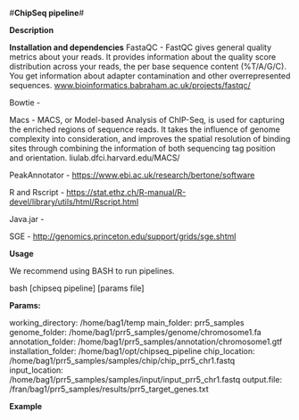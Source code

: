 #**ChipSeq pipeline**#

**Description**

**Installation and dependencies**
FastaQC - FastQC gives general quality metrics about your reads. It provides information about the quality score distribution across your reads, the per base sequence content (%T/A/G/C). You get information about adapter contamination and other overrepresented sequences.
www.bioinformatics.babraham.ac.uk/projects/fastqc/

Bowtie - 

Macs - MACS, or Model-based Analysis of ChIP-Seq, is used for capturing the enriched regions of sequence reads. It takes the influence of genome complexity into consideration, and improves the spatial resolution of binding sites through combining the information of both sequencing tag position and orientation.
liulab.dfci.harvard.edu/MACS/

PeakAnnotator - https://www.ebi.ac.uk/research/bertone/software

R and Rscript - https://stat.ethz.ch/R-manual/R-devel/library/utils/html/Rscript.html

Java.jar -

SGE - http://genomics.princeton.edu/support/grids/sge.shtml


**Usage**

We recommend using BASH to run pipelines.

bash [chipseq pipeline] [params file]

**Params:**

working_directory: /home/bag1/temp
main_folder:  prr5_samples
genome_folder: /home/bag1/prr5_samples/genome/chromosome1.fa
annotation_folder: /home/bag1/prr5_samples/annotation/chromosome1.gtf
installation_folder: /home/bag1/opt/chipseq_pipeline
chip_location: /home/bag1/prr5_samples/samples/chip/chip_prr5_chr1.fastq
input_location: /home/bag1/prr5_samples/samples/input/input_prr5_chr1.fastq
output.file: /fran/bag1/prr5_samples/results/prr5_target_genes.txt

**Example**


